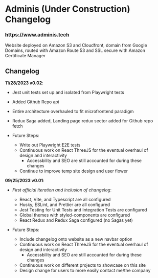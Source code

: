 # Adminis (Under Construction) Changelog

### https://www.adminis.tech

Website deployed on Amazon S3 and Cloudfront, domain from Google Domains, routed with Amazon Route 53 and SSL secure with Amazon Certificate Manager

## Changelog

**11/28/2023 v0.02**:

- Jest unit tests set up and isolated from Playwright tests
- Added Github Repo api
- Entire architecture overhauled to fit microfrontend paradigm
- Redux Saga added, Landing page redux sector added for Github repo fetch

- Future Steps:
  - Write out Playwright E2E tests
  - Continuous work on React ThreeJS for the eventual overhaul of design and interactivity
    - Accessbility and SEO are still accounted for during these changes
  - Continue to improve temp site design and user flower

**09/25/2023 v0.01**:

- _First official iteration and inclusion of changelog_:

  - React, Vite, and Typescript are all configured
  - Husky, ESLint, and Prettier are all configured
  - Jest Testing for Unit Tests and Integration Tests are configured
  - Global themes with styled-components are configured
  - React Redux and Redux Saga configured (no Sagas yet)

- Future Steps:
  - Include changelog onto website as a new navbar option
  - Continuous work on React ThreeJS for the eventual overhaul of design and interactivity
    - Accessbility and SEO are still accounted for during these changes
  - Continuous work on different projects to showcase on this site
  - Design change for users to more easily contact me/the company
